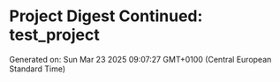 # Project Digest Continued: test_project
Generated on: Sun Mar 23 2025 09:07:27 GMT+0100 (Central European Standard Time)

